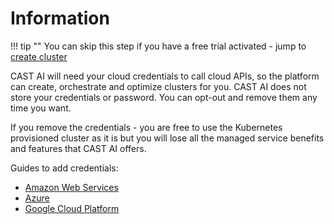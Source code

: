 # Information

!!! tip ""
    You can skip this step if you have a free trial activated - jump to [create cluster](../../getting-started/create-cluster.md)

CAST AI will need your cloud credentials to call cloud APIs, so the platform can create, orchestrate and optimize clusters for you. CAST AI does not store your credentials or password. You can opt-out and remove them any time you want.

If you remove the credentials - you are free to use the Kubernetes provisioned cluster as it is but you will lose all the managed service benefits and features that CAST AI offers.

Guides to add credentials:

- [Amazon Web Services](../credentials/configuring-aws-credentials.md)
- [Azure](../credentials/configuring-azure-credentials.md)
- [Google Cloud Platform](../credentials/configuring-gcp-credentials.md)
